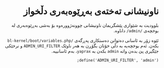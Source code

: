 <div dir="rtl">

# ناونیشانی تەختەی بەڕێوەبەری دڵخواز
<!-- position: 3 -->

بلوودیت بە شێوازی پێشگریمان ناونیشانی چوونەژوورەوە بۆ بەشی بەڕێوەبەری لە بوخچەی `/admin/` داناوە.

ئێوە زۆر بە ئاسانی  دەتوانن دەستکاری  پەڕگەی `/bl-kernel/boot/variables.php` بکەن. ئەم  بوخچەیە بە دڵی خۆتان بگۆڕن بە هەر ناوێک `ADMIN_URI_FILTER` و نرخێکی جێگیری پێ بدەن واتە  `admin` بکەن بە `yaprax`، بەم ئاسانییە.

<pre><code data-language="php">define('ADMIN_URI_FILTER', 'admin');</code></pre>
</div>
